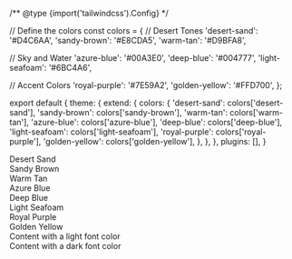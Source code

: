 /** @type {import('tailwindcss').Config} */

// Define the colors
const colors = {
  // Desert Tones
  'desert-sand': '#D4C6AA',
  'sandy-brown': '#E8CDA5',
  'warm-tan': '#D9BFA8',

  // Sky and Water
  'azure-blue': '#00A3E0',
  'deep-blue': '#004777',
  'light-seafoam': '#6BC4A6',

  // Accent Colors
  'royal-purple': '#7E59A2',
  'golden-yellow': '#FFD700',
};


export default {
  theme: {
    extend: {
      colors: {
        'desert-sand': colors['desert-sand'],
        'sandy-brown': colors['sandy-brown'],
        'warm-tan': colors['warm-tan'],
        'azure-blue': colors['azure-blue'],
        'deep-blue': colors['deep-blue'],
        'light-seafoam': colors['light-seafoam'],
        'royal-purple': colors['royal-purple'],
        'golden-yellow': colors['golden-yellow'],
      },
    },
  },
  plugins: [],
}


<div class="flex flex-wrap justify-center items-center gap-4">
  <!-- Desert Tones -->
  <div class="w-48 h-48 bg-desert-sand text-white flex items-center justify-center">
    <span>Desert Sand</span>
  </div>
  <div class="w-48 h-48 bg-sandy-brown text-white flex items-center justify-center">
    <span>Sandy Brown</span>
  </div>
  <div class="w-48 h-48 bg-warm-tan text-white flex items-center justify-center">
    <span>Warm Tan</span>
  </div>

  <!-- Sky and Water -->
  <div class="w-48 h-48 bg-azure-blue text-white flex items-center justify-center">
    <span>Azure Blue</span>
  </div>
  <div class="w-48 h-48 bg-deep-blue text-white flex items-center justify-center">
    <span>Deep Blue</span>
  </div>
  <div class="w-48 h-48 bg-light-seafoam text-white flex items-center justify-center">
    <span>Light Seafoam</span>
  </div>

  <!-- Accent Colors -->
  <div class="w-48 h-48 bg-royal-purple text-white flex items-center justify-center">
    <span>Royal Purple</span>
  </div>
  <div class="w-48 h-48 bg-golden-yellow text-white flex items-center justify-center">
    <span>Golden Yellow</span>
  </div>
</div>
<div class="bg-deep-blue text-white">
    Content with a light font color
</div>
<div class="bg-desert-sand text-black">
    Content with a dark font color
</div>
